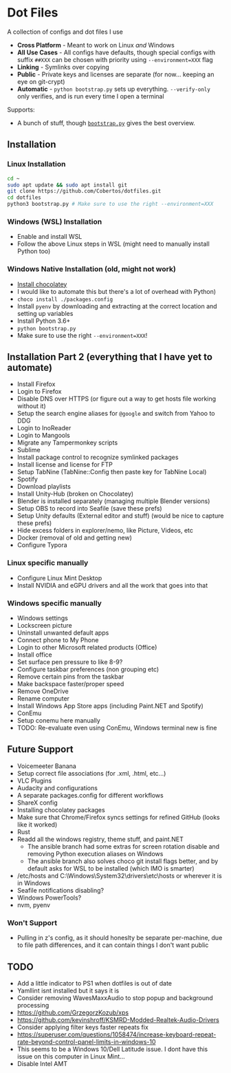 # Dot Files

A collection of configs and dot files I use

* **Cross Platform** - Meant to work on Linux _and_ Windows
* **All Use Cases** - All configs have defaults, though special configs with suffix `##XXX` can be chosen with priority using `--environment=XXX` flag
* **Linking** - Symlinks over copying
* **Public** - Private keys and licenses are separate (for now... keeping an eye on git-crypt)
* **Automatic** - `python bootstrap.py` sets up everything. `--verify-only` only verifies, and is run every time I open a terminal

Supports:
* A bunch of stuff, though [`bootstrap.py`](/bootstrap.py) gives the best overview.

## Installation
### Linux Installation
```bash
cd ~
sudo apt update && sudo apt install git
git clone https://github.com/Cobertos/dotfiles.git
cd dotfiles
python3 bootstrap.py # Make sure to use the right --environment=XXX
```

### Windows (WSL) Installation
* Enable and install WSL
* Follow the above Linux steps in WSL (might need to manually install Python too)

### Windows Native Installation (old, might not work)
* [Install chocolatey](https://chocolatey.org/docs/installation)
 * I would like to automate this but there's a lot of overhead with Python)
* `choco install ./packages.config`
* Install `pyenv` by downloading and extracting at the correct location and setting up variables
* Install Python 3.6+
* `python bootstrap.py`
 * Make sure to use the right `--environment=XXX`!

## Installation Part 2 (everything that I have yet to automate)
* Install Firefox
 * Login to Firefox
 * Disable DNS over HTTPS (or figure out a way to get hosts file working without it)
 * Setup the search engine aliases for `@google` and switch from Yahoo to DDG
 * Login to InoReader
 * Login to Mangools
 * Migrate any Tampermonkey scripts
* Sublime
 * Install package control to recognize symlinked packages
 * Install license and license for FTP
 * Setup TabNine (TabNine::Config then paste key for TabNine Local)
* Spotify
 * Download playlists
* Install Unity-Hub (broken on Chocolatey)
* Blender is installed separately (managing multiple Blender versions)
* Setup OBS to record into Seafile (save these prefs)
* Setup Unity defaults (External editor and stuff) (would be nice to capture these prefs)
* Hide excess folders in explorer/nemo, like Picture, Videos, etc
* Docker (removal of old and getting new)
* Configure Typora

### Linux specific manually
* Configure Linux Mint Desktop
* Install NVIDIA and eGPU drivers and all the work that goes into that

### Windows specific manually
* Windows settings
 * Lockscreen picture
 * Uninstall unwanted default apps
 * Connect phone to My Phone
 * Login to other Microsoft related products (Office)
 * Install office
 * Set surface pen pressure to like 8-9?
 * Configure taskbar preferences (non grouping etc)
 * Remove certain pins from the taskbar
 * Make backspace faster/proper speed
 * Remove OneDrive
 * Rename computer
 * Install Windows App Store apps (including Paint.NET and Spotify)
* ConEmu
 * Setup conemu here manually
 * TODO: Re-evaluate even using ConEmu, Windows terminal new is fine

## Future Support
* Voicemeeter Banana
* Setup correct file associations (for .xml, .html, etc...)
* VLC Plugins
* Audacity and configurations
* A separate packages.config for different workflows
* ShareX config
* Installing chocolatey packages
* Make sure that Chrome/Firefox syncs settings for refined GitHub (looks like it worked)
* Rust
* Readd all the windows registry, theme stuff, and paint.NET
  * The ansible branch had some extras for screen rotation disable and removing Python execution aliases on Windows
  * The ansible branch also solves choco git install flags better, and by default asks for WSL to be installed (which IMO is smarter)
* /etc/hosts and C:\Windows\System32\drivers\etc\hosts or wherever it is in Windows
* Seafile notifications disabling?
* Windows PowerTools?
* nvm, pyenv

### Won't Support
* Pulling in z's config, as it should honeslty be separate per-machine, due to file path differences, and it can contain things I don't want public

## TODO
* Add a little indicator to PS1 when dotfiles is out of date
* Yamllint isnt installed but it says it is
* Consider removing WavesMaxxAudio to stop popup and background processing
 * https://github.com/GrzegorzKozub/xps
 * https://github.com/kevinshroff/KSMRD-Modded-Realtek-Audio-Drivers
* Consider applying filter keys faster repeats fix
 * https://superuser.com/questions/1058474/increase-keyboard-repeat-rate-beyond-control-panel-limits-in-windows-10
 * This seems to be a Windows 10/Dell Latitude issue. I dont have this issue on this computer in Linux Mint...
* Disable Intel AMT